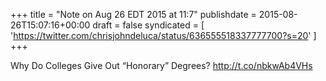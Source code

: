 +++
title = "Note on Aug 26 EDT 2015 at 11:7"
publishdate = 2015-08-26T15:07:16+00:00
draft = false
syndicated = [ 'https://twitter.com/chrisjohndeluca/status/636555518337777700?s=20' ]
+++

Why Do Colleges Give Out “Honorary” Degrees? http://t.co/nbkwAb4VHs
